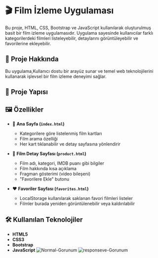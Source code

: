 # 🎬 Film İzleme Uygulaması

Bu proje, HTML, CSS, Bootstrap ve JavaScript kullanılarak oluşturulmuş basit bir film izleme uygulamasıdır. Uygulama sayesinde kullanıcılar farklı kategorilerdeki filmleri listeleyebilir, detaylarını görüntüleyebilir ve favorilerine ekleyebilir.

## 🚀 Proje Hakkında

Bu uygulama,Kullanıcı dostu bir arayüz sunar ve temel web teknolojilerini kullanarak işlevsel bir film izleme deneyimi sağlar.

## 📁 Proje Yapısı
## 🖼 Özellikler

- 📂 **Ana Sayfa (`index.html`)**
  - Kategorilere göre listelenmiş film kartları
  - Film arama özelliği
  - Her kart tıklanabilir ve detay sayfasına yönlendirir

- 🎥 **Film Detay Sayfası (`product.html`)**
  - Film adı, kategori, IMDB puanı gibi bilgiler
  - Film hakkında kısa açıklama
  - Fragman gösterimi (video bileşeni)
  - "Favorilere Ekle" butonu

- ❤️ **Favoriler Sayfası (`favorites.html`)**
  - LocalStorage kullanılarak saklanan favori filmleri listeler
  - Filmler burada yeniden görüntülenebilir veya kaldırılabilir

## 🛠 Kullanılan Teknolojiler

- **HTML5**
- **CSS3**
- **Bootstrap**
- **JavaScript**
 ![Normal-Gorunum](https://github.com/user-attachments/assets/a3ccbe80-9a00-4ef3-bea4-bb08b4cfc532)
![responseve-Gorunum](https://github.com/user-attachments/assets/92f8c804-719f-4712-b595-1fb5ff59fb50)

